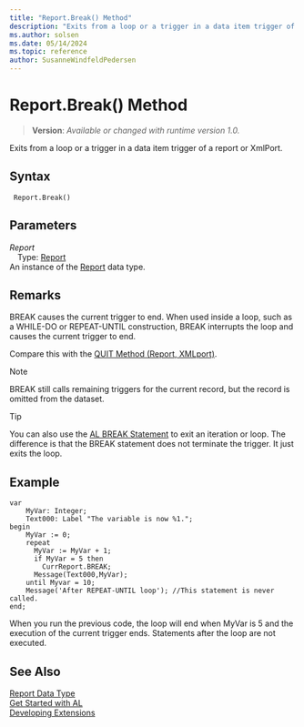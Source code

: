 ```yaml
---
title: "Report.Break() Method"
description: "Exits from a loop or a trigger in a data item trigger of a report or XmlPort."
ms.author: solsen
ms.date: 05/14/2024
ms.topic: reference
author: SusanneWindfeldPedersen
---
```

[//]: # (START>DO_NOT_EDIT)
[//]: # (IMPORTANT:Do not edit any of the content between here and the END>DO_NOT_EDIT.)
[//]: # (Any modifications should be made in the .xml files in the ModernDev repo.)
# Report.Break() Method
> **Version**: _Available or changed with runtime version 1.0._

Exits from a loop or a trigger in a data item trigger of a report or XmlPort.


## Syntax
```AL
 Report.Break()
```
## Parameters
*Report*  
&emsp;Type: [Report](report-data-type.md)  
An instance of the [Report](report-data-type.md) data type.  


[//]: # (IMPORTANT: END>DO_NOT_EDIT)

## Remarks  
 BREAK causes the current trigger to end. When used inside a loop, such as a WHILE-DO or REPEAT-UNTIL construction, BREAK interrupts the loop and causes the current trigger to end.  

 Compare this with the [QUIT Method \(Report, XMLport\)](../report/reportinstance-quit-method.md).  

> [!NOTE]
> BREAK still calls remaining triggers for the current record, but the record is omitted from the dataset.

> [!TIP]  
> You can also use the [AL BREAK Statement](../../devenv-al-control-statements.md) to exit an iteration or loop. The difference is that the BREAK statement does not terminate the trigger. It just exits the loop.  

## Example  

```al
var
    MyVar: Integer;
    Text000: Label "The variable is now %1.";
begin
    MyVar := 0;  
    repeat  
      MyVar := MyVar + 1;  
      if MyVar = 5 then  
        CurrReport.BREAK;  
      Message(Text000,MyVar);  
    until Myvar = 10;  
    Message('After REPEAT-UNTIL loop'); //This statement is never called.  
end;
```  

 When you run the previous code, the loop will end when MyVar is 5 and the execution of the current trigger ends. Statements after the loop are not executed. 

## See Also
[Report Data Type](report-data-type.md)  
[Get Started with AL](../../devenv-get-started.md)  
[Developing Extensions](../../devenv-dev-overview.md)